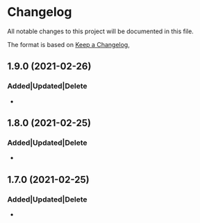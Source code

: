 # Changelog
All notable changes to this project will be documented in this file.
 
The format is based on [Keep a Changelog](https://keepachangelog.com/en/1.0.0/),

## 1.9.0 (2021-02-26)
### Added|Updated|Delete 
- 

## 1.8.0 (2021-02-25)
### Added|Updated|Delete 
- 

## 1.7.0 (2021-02-25)
### Added|Updated|Delete 
- 

